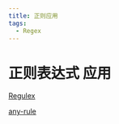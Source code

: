 ```yaml
---
title: 正则应用
tags:
  - Regex
---
```


# 正则表达式 应用

[Regulex](https://jex.im/regulex/)

[any-rule](https://any86.github.io/any-rule/)

